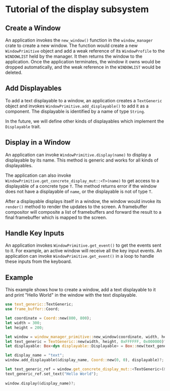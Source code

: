 # Tutorial of the display subsystem

## Create a Window

An application invokes the `new_window()` function in the `window_manager` crate to create a new window. The function would create a new `WindowPrimitive` object and add a weak reference of its `WindowProfile` to the `WINDOWLIST` held by the manager. It then returns the window to the application. Once the application terminates, the window it owns would be dropped automatically, and the weak reference in the `WINDOWLIST` would be deleted.

## Add Displayables

To add a text displayable to a window, an application creates a `TextGeneric` object and invokes `WindowPrimitive.add_displayable()` to add it as a component. The displayable is identified by a name of type `String`. 

In the future, we will define other kinds of displayables which implement the `Displayable` trait.

## Display in a Window

An application can invoke `WindowPrimitive.display(name)` to display a displayable by its name. This method is generic and works for all kinds of displayables. 

The application can also invoke `WindowPrimitive.get_concrete_display_mut::<T>(name)` to get access to a displayable of a concrete type `T`. The method returns error if the window does not have a displayable of `name`, or the displayable is not of type `T`.

After a displayable displays itself in a window, the window would invoke its `render()` method to render the updates to the screen. A framebuffer compositor will composite a list of framebuffers and forward the result to a final framebuffer which is mapped to the screen.

## Handle Key Inputs
An application invokes `WindowPrimitive.get_event()` to get the events sent to it. For example, an active window will receive all the key input events. An application can invoke `WindowPrimitive.get_event()` in a loop to handle these inputs from the keyboard.

## Example
This example shows how to create a window, add a text displayable to it and print "Hello World" in the window with the text displayable.

```rust
use text_generic::TextGeneric;
use frame_buffer::Coord;

let coordinate = Coord::new(800, 800);
let width = 300;
let height = 200;

let window = window_manager_primitive::new_window(coordinate, width, height)?
let text_generic = TextGeneric::new(width, height, 0xFFFFFF, 0x000000)?
let displayable: Box<dyn displayable::Displayable> = Box::new(text_generic);

let display_name = "text";
window.add_displayable(&display_name, Coord::new(0, 0), displayable)?;

let text_generic_ref = window.get_concrete_display_mut::<TextGeneric>(&display_name)?;
text_generic_ref.set_text("Hello World");
            
window.display(&display_name)?;
```